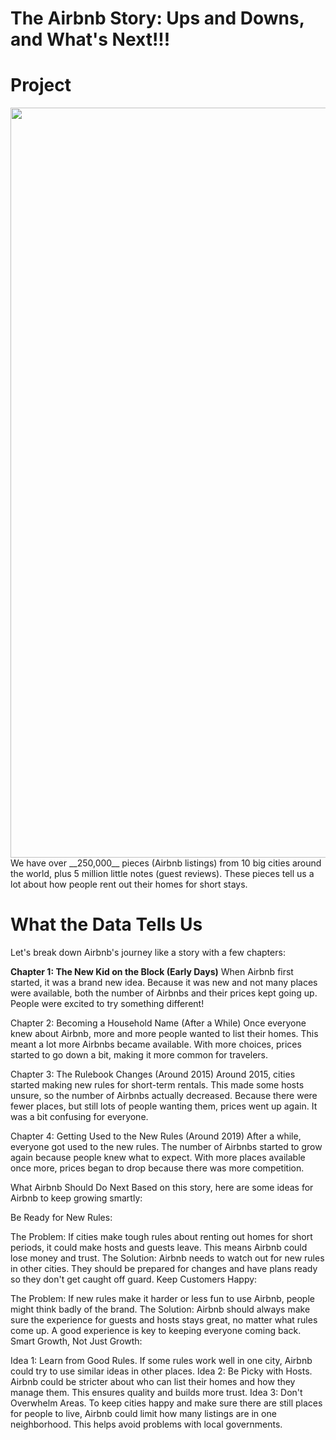 # The Airbnb Story: Ups and Downs, and What's Next!!!

# Project
<img src="https://assets.vogue.com/photos/6511ff81b5b60e7f57f8f1a0/master/w_1600,c_limit/casa%20kalika.jpg" width=1200>
 We have over __250,000__ pieces (Airbnb listings) from 10 big cities around the world, plus 5 million little notes (guest reviews). These pieces tell us a lot about how people rent out their homes for short stays.

# What the Data Tells Us
Let's break down Airbnb's journey like a story with a few chapters:

__Chapter 1: The New Kid on the Block (Early Days)__
When Airbnb first started, it was a brand new idea. Because it was new and not many places were available, both the number of Airbnbs and their prices kept going up. People were excited to try something different!

Chapter 2: Becoming a Household Name (After a While)
Once everyone knew about Airbnb, more and more people wanted to list their homes. This meant a lot more Airbnbs became available. With more choices, prices started to go down a bit, making it more common for travelers.

Chapter 3: The Rulebook Changes (Around 2015)
Around 2015, cities started making new rules for short-term rentals. This made some hosts unsure, so the number of Airbnbs actually decreased. Because there were fewer places, but still lots of people wanting them, prices went up again. It was a bit confusing for everyone.

Chapter 4: Getting Used to the New Rules (Around 2019)
After a while, everyone got used to the new rules. The number of Airbnbs started to grow again because people knew what to expect. With more places available once more, prices began to drop because there was more competition.

What Airbnb Should Do Next
Based on this story, here are some ideas for Airbnb to keep growing smartly:

Be Ready for New Rules:

The Problem: If cities make tough rules about renting out homes for short periods, it could make hosts and guests leave. This means Airbnb could lose money and trust.
The Solution: Airbnb needs to watch out for new rules in other cities. They should be prepared for changes and have plans ready so they don't get caught off guard.
Keep Customers Happy:

The Problem: If new rules make it harder or less fun to use Airbnb, people might think badly of the brand.
The Solution: Airbnb should always make sure the experience for guests and hosts stays great, no matter what rules come up. A good experience is key to keeping everyone coming back.
Smart Growth, Not Just Growth:

Idea 1: Learn from Good Rules. If some rules work well in one city, Airbnb could try to use similar ideas in other places.
Idea 2: Be Picky with Hosts. Airbnb could be stricter about who can list their homes and how they manage them. This ensures quality and builds more trust.
Idea 3: Don't Overwhelm Areas. To keep cities happy and make sure there are still places for people to live, Airbnb could limit how many listings are in one neighborhood. This helps avoid problems with local governments.
